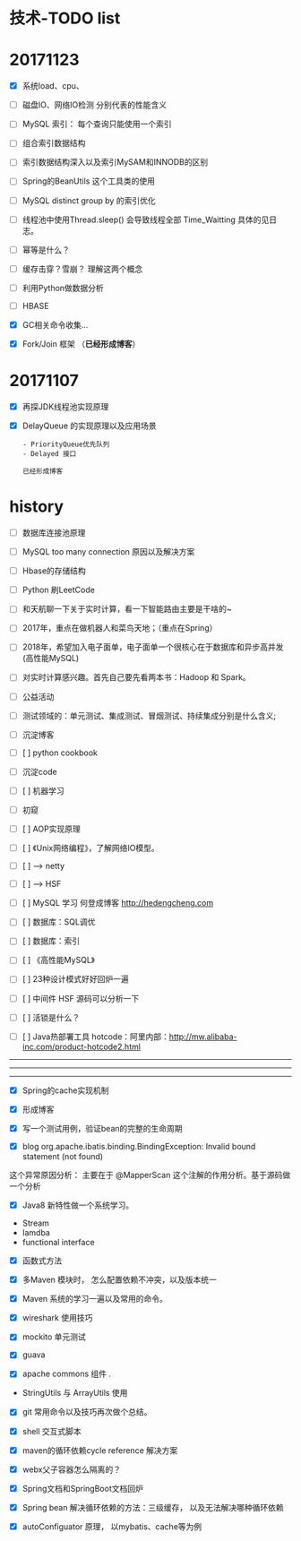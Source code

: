 # 技术-TODO list

# 20171123

- [x] 系统load、cpu、
- [ ] 磁盘IO、网络IO检测 分别代表的性能含义



- [ ] MySQL 索引： 每个查询只能使用一个索引
- [ ] 组合索引数据结构
- [ ] 索引数据结构深入以及索引MySAM和INNODB的区别
- [ ] Spring的BeanUtils 这个工具类的使用


- [ ] MySQL distinct group by 的索引优化



- [ ] 线程池中使用Thread.sleep() 会导致线程全部  Time_Waitting  具体的见日志。




- [ ] 幂等是什么？
- [ ] 缓存击穿？雪崩？ 理解这两个概念
- [ ] 利用Python做数据分析
- [ ] HBASE






- [x] GC相关命令收集...


- [x] Fork/Join 框架 （**已经形成博客**）


# 20171107

- [x] 再探JDK线程池实现原理


- [x] DelayQueue 的实现原理以及应用场景


      - PriorityQueue优先队列
      - Delayed 接口
    
      已经形成博客

# history

- [ ] 数据库连接池原理
- [ ] MySQL too many connection 原因以及解决方案
- [ ] Hbase的存储结构
- [ ] Python 刷LeetCode
- [ ] 和天航聊一下关于实时计算，看一下智能路由主要是干啥的~
- [ ] 2017年，重点在做机器人和菜鸟天地；（重点在Spring）
- [ ] 2018年，希望加入电子面单，电子面单一个很核心在于数据库和异步高并发(高性能MySQL)
- [ ] 对实时计算感兴趣。首先自己要先看两本书：Hadoop 和 Spark。
- [ ] 公益活动
- [ ] 测试领域的：单元测试、集成测试、冒烟测试、持续集成分别是什么含义;
- [ ] 沉淀博客
- [ ] [ ] python cookbook
- [ ] 沉淀code
- [ ] [ ] 机器学习
- [ ] 初窥
- [ ] [ ] AOP实现原理
- [ ] [ ] 《Unix网络编程》，了解网络IO模型。
- [ ] [ ] —> netty
- [ ] [ ] —> HSF
- [ ] [ ]  MySQL 学习  何登成博客  http://hedengcheng.com
- [ ] [ ] 数据库：SQL调优
- [ ] [ ] 数据库：索引
- [ ] [ ] 《高性能MySQL》
- [ ] [ ] 23种设计模式好好回炉一遍
- [ ] [ ]  中间件 HSF 源码可以分析一下
- [ ] [ ]  活锁是什么？
- [ ] [ ]  Java热部署工具 hotcode：阿里内部：http://mw.alibaba-inc.com/product-hotcode2.html




---
---
---
- [x] Spring的cache实现机制
- [x] 形成博客


- [x] 写一个测试用例，验证bean的完整的生命周期

- [x] blog 
  org.apache.ibatis.binding.BindingException: Invalid bound statement (not found)

这个异常原因分析： 主要在于  @MapperScan 这个注解的作用分析。基于源码做一个分析

- [x] Java8 新特性做一个系统学习。
* Stream
* lamdba
* functional interface

- [x] 函数式方法

- [x] 多Maven 模块时， 怎么配置依赖不冲突，以及版本统一

- [x] Maven 系统的学习一遍以及常用的命令。

- [x] wireshark 使用技巧

- [x] mockito 单元测试

- [x] guava 

- [x] apache commons 组件  .     
* StringUtils 与 ArrayUtils 使用

- [x] git 常用命令以及技巧再次做个总结。

- [x] shell  交互式脚本

- [x] maven的循环依赖cycle reference  解决方案

- [x] webx父子容器怎么隔离的？

- [x] Spring文档和SpringBoot文档回炉

- [x] Spring bean 解决循环依赖的方法：三级缓存， 以及无法解决哪种循环依赖

- [x] autoConfiguator 原理， 以mybatis、cache等为例